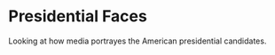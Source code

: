 Presidential Faces
==================

Looking at how media portrayes the American presidential candidates.